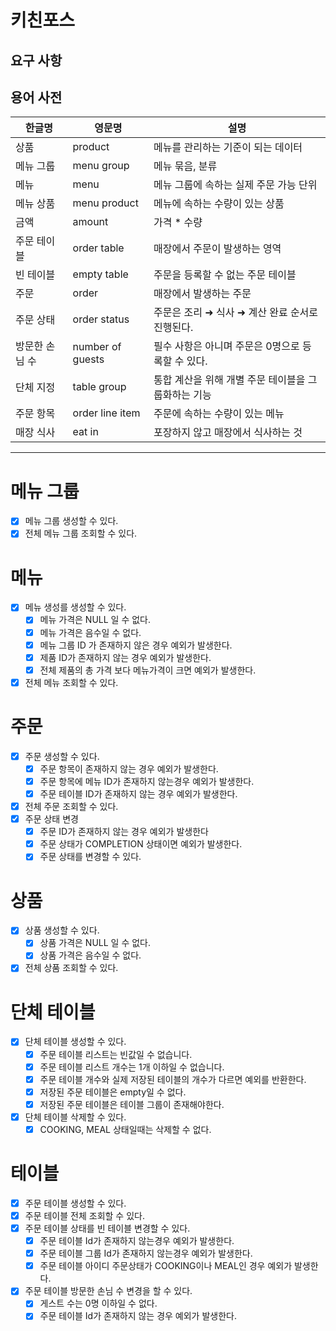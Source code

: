 # 키친포스

## 요구 사항

## 용어 사전

| 한글명 | 영문명 | 설명 |
| --- | --- | --- |
| 상품 | product | 메뉴를 관리하는 기준이 되는 데이터 |
| 메뉴 그룹 | menu group | 메뉴 묶음, 분류 |
| 메뉴 | menu | 메뉴 그룹에 속하는 실제 주문 가능 단위 |
| 메뉴 상품 | menu product | 메뉴에 속하는 수량이 있는 상품 |
| 금액 | amount | 가격 * 수량 |
| 주문 테이블 | order table | 매장에서 주문이 발생하는 영역 |
| 빈 테이블 | empty table | 주문을 등록할 수 없는 주문 테이블 |
| 주문 | order | 매장에서 발생하는 주문 |
| 주문 상태 | order status | 주문은 조리 ➜ 식사 ➜ 계산 완료 순서로 진행된다. |
| 방문한 손님 수 | number of guests | 필수 사항은 아니며 주문은 0명으로 등록할 수 있다. |
| 단체 지정 | table group | 통합 계산을 위해 개별 주문 테이블을 그룹화하는 기능 |
| 주문 항목 | order line item | 주문에 속하는 수량이 있는 메뉴 |
| 매장 식사 | eat in | 포장하지 않고 매장에서 식사하는 것 |

---
# 메뉴 그룹
- [x] 메뉴 그룹 생성할 수 있다.
- [x] 전체 메뉴 그룹 조회할 수 있다.

# 메뉴
- [x] 메뉴 생성를 생성할 수 있다.
  - [x] 메뉴 가격은 NULL 일 수 없다.
  - [x] 메뉴 가격은 음수일 수 없다.
  - [x] 메뉴 그룹 ID 가 존재하지 않은 경우 예외가 발생한다.
  - [x] 제품 ID가 존재하지 않는 경우 예외가 발생한다.
  - [x] 전체 제품의 총 가격 보다 메뉴가격이 크면 예외가 발생한다.
- [x] 전체 메뉴 조회할 수 있다.

# 주문
- [x] 주문 생성할 수 있다.
  - [x] 주문 항목이 존재하지 않는 경우 예외가 발생한다.
  - [x] 주문 항목에 메뉴 ID가 존재하지 않는경우 예외가 발생한다.
  - [x] 주문 테이블 ID가 존재하지 않는 경우 예외가 발생한다.
- [x] 전체 주문 조회할 수 있다.
- [x] 주문 상태 변경
  - [x] 주문 ID가 존재하지 않는 경우 예외가 발생한다
  - [x] 주문 상태가 COMPLETION 상태이면 예외가 발생한다.
  - [x] 주문 상태를 변경할 수 있다.

# 상품
- [x] 상품 생성할 수 있다.
  - [x] 상품 가격은 NULL 일 수 없다.
  - [x] 상품 가격은 음수일 수 없다.
- [x] 전체 상품 조회할 수 있다.

# 단체 테이블
- [x] 단체 테이블 생성할 수 있다.
  - [x] 주문 테이블 리스트는 빈값일 수 없습니다.
  - [x] 주문 테이블 리스트 개수는 1개 이하일 수 없습니다.
  - [x] 주문 테이블 개수와 실제 저장된 테이블의 개수가 다르면 예외를 반환한다.
  - [x] 저장된 주문 테이블은 empty일 수 없다.
  - [x] 저장된 주문 테이블은 테이블 그룹이 존재해야한다.
- [x] 단체 테이블 삭제할 수 있다.
  - [x] COOKING, MEAL 상태일때는 삭제할 수 없다.

# 테이블
- [x] 주문 테이블 생성할 수 있다.
- [x] 주문 테이블 전체 조회할 수 있다.
- [x] 주문 테이블 상태를 빈 테이블 변경할 수 있다.
  - [x] 주문 테이블 Id가 존재하지 않는경우 예외가 발생한다.
  - [x] 주문 테이블 그룹 Id가 존재하지 않는경우 예외가 발생한다.
  - [x] 주문 테이블 아이디 주문상태가 COOKING이나 MEAL인 경우 예외가 발생한다.
- [x] 주문 테이블 방문한 손님 수 변경을 할 수 있다.
  - [x] 게스트 수는 0명 이하일 수 없다.
  - [x] 주문 테이블 Id가 존재하지 않는 경우 예외가 발생한다.
